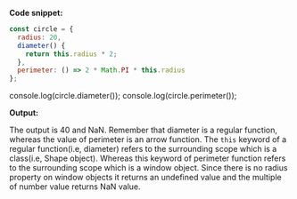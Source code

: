 
  **Code snippet:**

  ```javascript
  const circle = {
    radius: 20,
    diameter() {
      return this.radius * 2;
    },
    perimeter: () => 2 * Math.PI * this.radius
  };
  ```

  console.log(circle.diameter());
  console.log(circle.perimeter());

  **Output:**

  The output is 40 and NaN. Remember that diameter is a regular function, whereas the value of perimeter is an arrow function. The `this` keyword of a regular function(i.e, diameter) refers to the surrounding scope which is a class(i.e, Shape object). Whereas this keyword of perimeter function refers to the surrounding scope which is a window object. Since there is no radius property on window objects it returns an undefined value and the multiple of number value returns NaN value.
